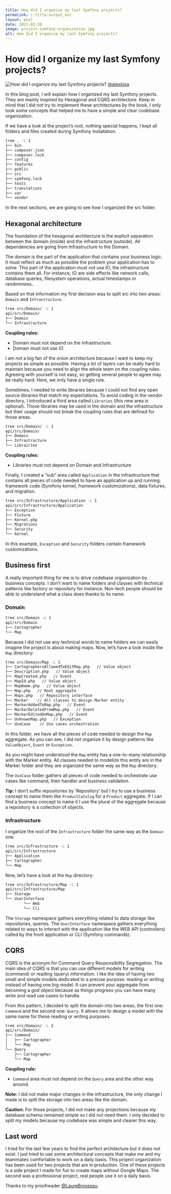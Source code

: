 ```yaml
---
title: How did I organize my last Symfony projects?
permalink: /:title:output_ext
layout: post
date: 2021-03-30
image: project-symfony-organization.jpg
alt: How did I organize my last Symfony projects?
---
```


# How did I organize my last Symfony projects?

![How did I organize my last Symfony projects?](assets/img/posts/project-symfony-organization.jpg)
[@alexkixa](https://unsplash.com/@alexkixa)

In this blog post, I will explain how I organized my last Symfony projects. They are mainly inspired by Hexagonal and CQRS architecture. Keep in mind that I did not try to implement these architectures by the book, I only took some concepts that helped me to have a simple and clear codebase organization.

If we have a look at the project’s root, nothing special happens, I kept all folders and files created during Symfony installation.

```bash
tree . -L 1                       
├── bin
├── composer.json
├── composer.lock
├── config
├── features
├── public
├── src
├── symfony.lock
├── tests
├── translations
├── var
└── vendor
```

In the next sections, we are going to see how I organized the src folder.

## Hexagonal architecture

The foundation of the hexagonal architecture is the explicit separation between the domain (inside) and the infrastructure (outside). All dependencies are going from Infrastructure to the Domain.

The domain is the part of the application that contains your business logic. It must reflect as much as possible the problem your application has to solve. This part of the application must not use IO, the infrastructure contains them all. For instance, IO are side effects like network calls, database queries, filesystem operations, actual timestamps or randomness..

Based on that information my first decision was to split src into two areas: `Domain` and `Infrastructure`.

```bash
tree src/Domain/ -L 1
api/src/Domain/
├── Domain
└── Infrastructure
```

**Coupling rules:**
* Domain must not depend on the Infrastructure.
* Domain must not use IO

I am not a big fan of the onion architecture because I want to keep my projects as simple as possible. Having a lot of layers can be really hard to maintain because you need to align the whole team on the coupling rules. Agreeing with yourself is not easy, so getting several people to agree may be really hard. Here, we only have a single rule.

Sometimes, I needed to write libraries because I could not find any open source libraries that match my expectations. To avoid coding in the vendor directory, I introduced a third area called `Libraries` (this new area is optional). Those libraries may be used in the domain and the infrastructure but their usage should not break the coupling rules that are defined for those areas.

```bash
tree src/Domain/ -L 1
api/src/Domain/
├── Domain
├── Infrastructure
└── Librairies
```

**Coupling rules:**
* Libraries must not depend on Domain and Infrastructure

Finally, I created a “sub” area called `Application` in the infrastructure that contains all pieces of code needed to have an application up and running: framework code (Symfony kernel, framework customizations), data fixtures, and migration.

```bash
tree src/Infrastructure/Application -L 1 
api/src/Infrastructure/Application
├── Exception 
├── Fixture
├── Kernel.php
├── Migrations
├── Security
└── Kernel
```
In this example, `Exception` and `Security` folders contain framework customizations.

## Business first

A really important thing for me is to drive codebase organization by business concepts. I don’t want to name folders and classes with technical patterns like factory or repository for instance. Non-tech people should be able to understand what a class does thanks to its name.

### Domain

```bash
tree src/Domain -L 1
api/src/Domain
├── Cartographer
└── Map
```

Because I did not use any technical words to name folders we can easily imagine the project is about making maps. Now, let’s have a look inside the `Map` directory:

```bash
tree src/Domain/Map -L 1
├── CartographersAllowedToEditMap.php   // Value object
├── Description.php   // Value object
├── MapCreated.php   // Event 
├── MapId.php   // Value object
├── MapName.php   // Value object
├── Map.php   // Root aggregate
├── Maps.php   // Repository interface
├── Marker    // All classes to design Marker entity
├── MarkerAddedToMap.php   // Event
├── MarkerDeletedFromMap.php   // Event
├── MarkerEditedOnMap.php   // Event
├── UnknownMap.php   // Exception
└── UseCase    // Use cases orchestration
```

In this folder, we have all the pieces of code needed to design the `Map` aggregate. As you can see, I did not organize it by design patterns like `ValueObject`, `Event` or `Exception`.

As you might have understood the `Map` entity has a one-to-many relationship with the Marker entity. All classes needed to modelize this entity are in the Marker folder and they are organized the same way as the `Map` directory.

The `UseCase` folder gathers all pieces of code needed to orchestrate use cases like command, their handler and business validation.

**Tip:** I don’t suffix repositories by ‘Repository’ but I try to use a business concept to name them like `ProductCatalog` for a `Product` aggregate. If I can find a business concept to name it I use the plural of the aggregate because a repository is a collection of objects.

### Infrastructure

I organize the root of the `Infrastructure` folder the same way as the `Domain` one.

```bash
tree src/Infrastructure -L 1            
api/src/Infrastructure
├── Application
├── Cartographer
└── Map
```

Now, let’s have a look at the `Map` directory:

```bash
tree src/Infrastructure/Map -L 1 
api/src/Infrastructure/Map
├── Storage
└── UserInterface
        └── Web
        └── Cli
```

The `Storage` namespace gathers everything related to data storage like repositories, queries. The `UserInterface` namespace gathers everything related to ways to interact with the application like the WEB API (controllers) called by the front application or CLI (Symfony commands).


## CQRS

CQRS is the acronym for Command Query Responsibility Segregation. The main idea of CQRS is that you can use different models for writing (command) or reading (query) information. I like the idea of having two small and simple models dedicated to a precise purpose: reading or writing instead of having one big model. It can prevent your aggregate from becoming a god object because as things progress you can have many write and read use cases to handle.

From this pattern, I decided to split the domain into two areas, the first one: `Command` and the second one: `Query`. It allows me to design a model with the same name for these reading or writing purposes.

```bash
tree src/Domain/ -L 2
api/src/Domain/
├── Command
│   ├── Cartographer
│   └── Map
└── Query
    ├── Cartographer
    └── Map
```

**Coupling rule:** 
* `Command` area must not depend on the `Query` area and the other way around.

**Note:** I did not make major changes in the infrastructure, the only change I made is to split the storage into two areas like the domain.

**Caution:** For those projects, I did not make any projections because my database schema remained simple so I did not need them. I only decided to split my models because my codebase was simple and clearer this way.

## Last word
I tried for the last few years to find the perfect architecture but it does not exist. I just tried to use some architectural concepts that make me and my teammates comfortable to work on a daily basis. This project organization has been used for two projects that are in production. One of these projects is a side project I made for fun to create maps without Google Maps. The second was a professional project, real people use it on a daily basis.

Thanks to my proofreader [@LaureBrosseau](https://twitter.com/LaureBrosseau).
